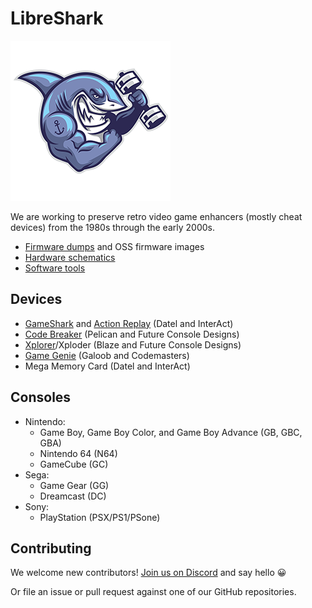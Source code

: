 # LibreShark

![LibreShark mascot](/images/libreshark-icon-256.png)

We are working to preserve retro video game enhancers (mostly cheat devices) from the 1980s through the early 2000s.

- [Firmware dumps](https://github.com/LibreShark/sharkdumps) and OSS firmware images
- [Hardware schematics](https://psx-spx.consoledev.net/cheatdevices/)
- [Software tools](https://github.com/LibreShark/sharktools)

## Devices

- [GameShark](https://en.wikipedia.org/wiki/GameShark) and [Action Replay](https://en.wikipedia.org/wiki/Action_Replay) (Datel and InterAct)
- [Code Breaker](https://en.wikipedia.org/wiki/Code_Breaker) (Pelican and Future Console Designs)
- [Xplorer](https://github.com/danhans42/xplorer64)/Xploder (Blaze and Future Console Designs)
- [Game Genie](https://sega.fandom.com/wiki/Game_Genie) (Galoob and Codemasters)
- Mega Memory Card (Datel and InterAct)

## Consoles

- Nintendo:
    - Game Boy, Game Boy Color, and Game Boy Advance (GB, GBC, GBA)
    - Nintendo 64 (N64)
    - GameCube (GC)
- Sega:
    - Game Gear (GG)
    - Dreamcast (DC)
- Sony:
    - PlayStation (PSX/PS1/PSone)

## Contributing

We welcome new contributors! [Join us on Discord](https://discord.gg/WqFgNWf) and say hello 😀

Or file an issue or pull request against one of our GitHub repositories.
